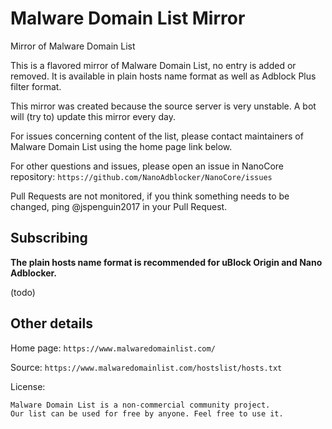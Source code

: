 # Malware Domain List Mirror

Mirror of Malware Domain List

This is a flavored mirror of Malware Domain List, no entry is added or removed.
It is available in plain hosts name format as well as Adblock Plus filter
format.

This mirror was created because the source server is very unstable. A bot will
(try to) update this mirror every day.

For issues concerning content of the list, please contact maintainers of 
Malware Domain List using the home page link below.

For other questions and issues, please open an issue in NanoCore repository:
`https://github.com/NanoAdblocker/NanoCore/issues`

Pull Requests are not monitored, if you think something needs to be changed,
ping @jspenguin2017 in your Pull Request.

## Subscribing

**The plain hosts name format is recommended for uBlock Origin and Nano
Adblocker.**

(todo)

## Other details

Home page: `https://www.malwaredomainlist.com/`

Source: `https://www.malwaredomainlist.com/hostslist/hosts.txt`

License: 
```
Malware Domain List is a non-commercial community project.
Our list can be used for free by anyone. Feel free to use it.
```
